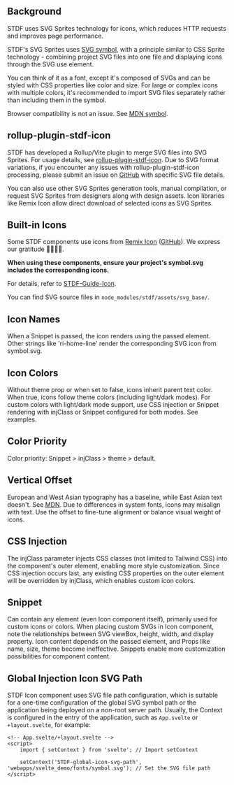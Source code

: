 ## Background

STDF uses SVG Sprites technology for icons, which reduces HTTP requests and improves page performance.

STDF's SVG Sprites uses [SVG symbol](https://developer.mozilla.org/en-US/docs/Web/SVG/Element/symbol), with a principle similar to CSS Sprite technology - combining project SVG files into one file and displaying icons through the SVG use element.

You can think of it as a font, except it's composed of SVGs and can be styled with CSS properties like color and size. For large or complex icons with multiple colors, it's recommended to import SVG files separately rather than including them in the symbol.

Browser compatibility is not an issue. See [MDN symbol](https://developer.mozilla.org/en-US/docs/Web/SVG/Element/symbol#browser_compatibility).

## rollup-plugin-stdf-icon

STDF has developed a Rollup/Vite plugin to merge SVG files into SVG Sprites. For usage details, see [rollup-plugin-stdf-icon](https://www.npmjs.com/package/rollup-plugin-stdf-icon). Due to SVG format variations, if you encounter any issues with rollup-plugin-stdf-icon processing, please submit an issue on [GitHub](https://github.com/any-tdf/stdf/issues) with specific SVG file details.

You can also use other SVG Sprites generation tools, manual compilation, or request SVG Sprites from designers along with design assets. Icon libraries like Remix Icon allow direct download of selected icons as SVG Sprites.

## Built-in Icons

Some STDF components use icons from [Remix Icon](https://remixicon.com) ([GitHub](https://github.com/Remix-Design/remixicon)). We express our gratitude 🙏🏻🙏🏻.

**When using these components, ensure your project's symbol.svg includes the corresponding icons.**

For details, refer to [STDF-Guide-Icon](https://stdf.design/guide/icon).

You can find SVG source files in `node_modules/stdf/assets/svg_base/`.

## Icon Names

When a Snippet is passed, the icon renders using the passed element. Other strings like 'ri-home-line' render the corresponding SVG icon from symbol.svg.

## Icon Colors

Without theme prop or when set to false, icons inherit parent text color. When true, icons follow theme colors (including light/dark modes). For custom colors with light/dark mode support, use CSS injection or Snippet rendering with injClass or Snippet configured for both modes. See examples.

## Color Priority

Color priority: Snippet > injClass > theme > default.

## Vertical Offset

European and West Asian typography has a baseline, while East Asian text doesn't. See [MDN](https://developer.mozilla.org/zh-CN/docs/Glossary/baseline). Due to differences in system fonts, icons may misalign with text. Use the offset to fine-tune alignment or balance visual weight of icons.

## CSS Injection

The injClass parameter injects CSS classes (not limited to Tailwind CSS) into the component's outer element, enabling more style customization. Since CSS injection occurs last, any existing CSS properties on the outer element will be overridden by injClass, which enables custom icon colors.

## Snippet

Can contain any element (even Icon component itself), primarily used for custom icons or colors. When placing custom SVGs in Icon component, note the relationships between SVG viewBox, height, width, and display property. Icon content depends on the passed element, and Props like name, size, theme become ineffective. Snippets enable more customization possibilities for component content.

## Global Injection Icon SVG Path

STDF Icon component uses SVG file path configuration, which is suitable for a one-time configuration of the global SVG symbol path or the application being deployed on a non-root server path. Usually, the Context is configured in the entry of the application, such as `App.svelte` or `+layout.svelte`, for example:

```svelte
<!-- App.svelte/+layout.svelte -->
<script>
	import { setContext } from 'svelte'; // Import setContext

	setContext('STDF-global-icon-svg-path', 'webapps/svelte_demo/fonts/symbol.svg'); // Set the SVG file path
</script>
```
